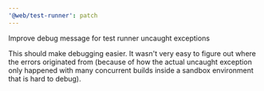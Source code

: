 ```yaml
---
'@web/test-runner': patch
---
```


Improve debug message for test runner uncaught exceptions

This should make debugging easier. It wasn't very easy to figure out
where the errors originated from (because of how the actual uncaught
exception only happened with many concurrent builds inside a sandbox
environment that is hard to debug).
